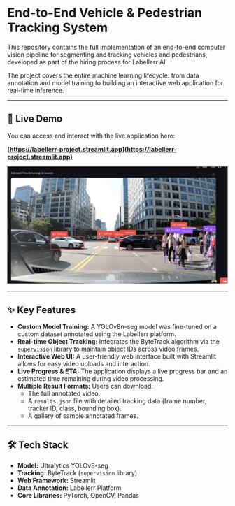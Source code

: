 # End-to-End Vehicle & Pedestrian Tracking System

This repository contains the full implementation of an end-to-end computer vision pipeline for segmenting and tracking vehicles and pedestrians, developed as part of the hiring process for Labellerr AI.

The project covers the entire machine learning lifecycle: from data annotation and model training to building an interactive web application for real-time inference.

---

## 🚀 Live Demo

You can access and interact with the live application here:

**[https://labellerr-project.streamlit.app](https://labellerr-project.streamlit.app)**

![App Screenshot](screenshot.png)

---

## ✨ Key Features

- **Custom Model Training:** A YOLOv8n-seg model was fine-tuned on a custom dataset annotated using the Labellerr platform.
- **Real-time Object Tracking:** Integrates the ByteTrack algorithm via the `supervision` library to maintain object IDs across video frames.
- **Interactive Web UI:** A user-friendly web interface built with Streamlit allows for easy video uploads and interaction.
- **Live Progress & ETA:** The application displays a live progress bar and an estimated time remaining during video processing.
- **Multiple Result Formats:** Users can download:
  - The full annotated video.
  - A `results.json` file with detailed tracking data (frame number, tracker ID, class, bounding box).
  - A gallery of sample annotated frames.

---

## 🛠️ Tech Stack

- **Model:** Ultralytics YOLOv8-seg
- **Tracking:** ByteTrack (`supervision` library)
- **Web Framework:** Streamlit
- **Data Annotation:** Labellerr Platform
- **Core Libraries:** PyTorch, OpenCV, Pandas

